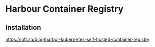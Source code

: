 # Harbour Container Registry

## Installation

<https://loft.sh/blog/harbor-kubernetes-self-hosted-container-registry>

